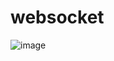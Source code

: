 # websocket

![image](https://github.com/TantyG/websocket/assets/80472069/7189b52c-02dd-4453-881a-da77310a8da3)
